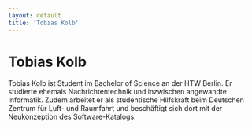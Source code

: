```yaml
---
layout: default
title: 'Tobias Kolb'
---
```


# Tobias Kolb

Tobias Kolb ist Student im Bachelor of Science an der HTW Berlin.
Er studierte ehemals Nachrichtentechnik und inzwischen angewandte
Informatik. Zudem arbeitet er als studentische Hilfskraft beim
Deutschen Zentrum für Luft- und Raumfahrt und beschäftigt sich dort
mit der Neukonzeption des Software-Katalogs.